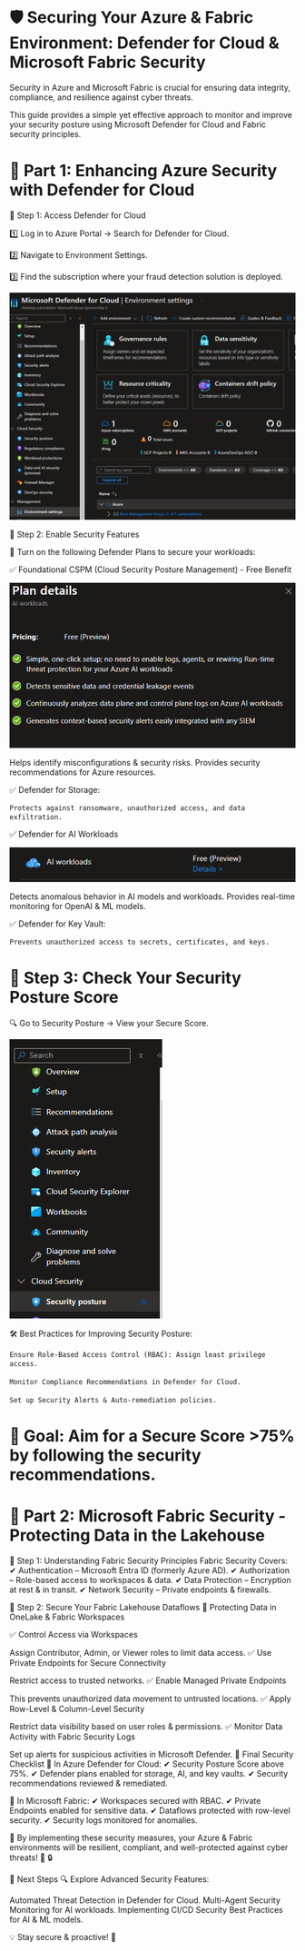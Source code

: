 # 🛡️ Securing Your Azure & Fabric Environment: Defender for Cloud & Microsoft Fabric Security

Security in Azure and Microsoft Fabric is crucial for ensuring data integrity, compliance, and resilience against cyber threats. 

This guide provides a simple yet effective approach to monitor and improve your security posture using Microsoft Defender for Cloud and Fabric security principles.

# 🔹 Part 1: Enhancing Azure Security with Defender for Cloud

🎯 Step 1: Access Defender for Cloud

1️⃣ Log in to Azure Portal → Search for Defender for Cloud.

2️⃣ Navigate to Environment Settings.

3️⃣ Find the subscription where your fraud detection solution is deployed.

![alt text](https://github.com/DavidArayaS/AI-Powered-Insights-Fraud-Detection-Hackathon/blob/d6f39bdd8471a2a2ba4d36e8265e61bbd1cd5894/06-Security%20%26%20Compliance/Reference%20Pictures/%7B28D3690A-F2DB-4C78-86C6-AAF04C277AB3%7D.png)

🎯 Step 2: Enable Security Features

📌 Turn on the following Defender Plans to secure your workloads:

✅ Foundational CSPM (Cloud Security Posture Management) - Free Benefit

![alt text](https://github.com/DavidArayaS/AI-Powered-Insights-Fraud-Detection-Hackathon/blob/d6f39bdd8471a2a2ba4d36e8265e61bbd1cd5894/06-Security%20%26%20Compliance/Reference%20Pictures/%7BE6AFB236-E090-43B8-9717-60849BA8DBD5%7D.png)

Helps identify misconfigurations & security risks.
Provides security recommendations for Azure resources.

✅ Defender for Storage:

    Protects against ransomware, unauthorized access, and data exfiltration.

✅ Defender for AI Workloads

![alt text](https://github.com/DavidArayaS/AI-Powered-Insights-Fraud-Detection-Hackathon/blob/d6f39bdd8471a2a2ba4d36e8265e61bbd1cd5894/06-Security%20%26%20Compliance/Reference%20Pictures/%7BCC55D47A-465C-4FAC-B3B9-6158621BCFEF%7D.png)

Detects anomalous behavior in AI models and workloads.
Provides real-time monitoring for OpenAI & ML models.

✅ Defender for Key Vault:

    Prevents unauthorized access to secrets, certificates, and keys.

# 🎯 Step 3: Check Your Security Posture Score

🔍 Go to Security Posture → View your Secure Score.

![alt text](https://github.com/DavidArayaS/AI-Powered-Insights-Fraud-Detection-Hackathon/blob/d6f39bdd8471a2a2ba4d36e8265e61bbd1cd5894/06-Security%20%26%20Compliance/Reference%20Pictures/%7B35C5EF33-A203-460C-B4BC-77BA8C3A3B37%7D.png)

🛠️ Best Practices for Improving Security Posture:

    Ensure Role-Based Access Control (RBAC): Assign least privilege access.

    Monitor Compliance Recommendations in Defender for Cloud.

    Set up Security Alerts & Auto-remediation policies.

# 🎯 Goal: Aim for a Secure Score >75% by following the security recommendations.

# 🔹 Part 2: Microsoft Fabric Security - Protecting Data in the Lakehouse

🎯 Step 1: Understanding Fabric Security Principles
Fabric Security Covers:
✔ Authentication – Microsoft Entra ID (formerly Azure AD).
✔ Authorization – Role-based access to workspaces & data.
✔ Data Protection – Encryption at rest & in transit.
✔ Network Security – Private endpoints & firewalls.

🎯 Step 2: Secure Your Fabric Lakehouse Dataflows
📌 Protecting Data in OneLake & Fabric Workspaces

✅ Control Access via Workspaces

Assign Contributor, Admin, or Viewer roles to limit data access.
✅ Use Private Endpoints for Secure Connectivity

Restrict access to trusted networks.
✅ Enable Managed Private Endpoints

This prevents unauthorized data movement to untrusted locations.
✅ Apply Row-Level & Column-Level Security

Restrict data visibility based on user roles & permissions.
✅ Monitor Data Activity with Fabric Security Logs

Set up alerts for suspicious activities in Microsoft Defender.
🏁 Final Security Checklist
🔹 In Azure Defender for Cloud:
✔ Security Posture Score above 75%.
✔ Defender plans enabled for storage, AI, and key vaults.
✔ Security recommendations reviewed & remediated.

🔹 In Microsoft Fabric:
✔ Workspaces secured with RBAC.
✔ Private Endpoints enabled for sensitive data.
✔ Dataflows protected with row-level security.
✔ Security logs monitored for anomalies.

🚀 By implementing these security measures, your Azure & Fabric environments will be resilient, compliant, and well-protected against cyber threats! 🎯 🔒

🔹 Next Steps
🔍 Explore Advanced Security Features:

Automated Threat Detection in Defender for Cloud.
Multi-Agent Security Monitoring for AI workloads.
Implementing CI/CD Security Best Practices for AI & ML models.

💡 Stay secure & proactive! 🚀
